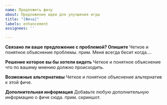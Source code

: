 ```yaml
---
name: Прeдлoжить фичу
about: Предложение идеи для улучшения игры
title: "[Фича]"
labels: enhancement
assignees: ''

---
```


**Связано ли ваше предложение с проблемой? Опишите**
Четкое и понятное объяснение проблемы. прим. Меня всегда бесит когда....

**Решение которое вы бы хотели видеть**
Четкое и понятное объяснение что по вашему мнению должно происходить.

**Возможные альтернативы**
Четкое и понятное объяснение альтернатив к этой фиче.

**Дополнительная информация**
Добавьте любую дополнительную информацию о фиче сюда. прим. скриншот.
